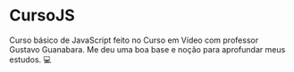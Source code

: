 # CursoJS
Curso básico de JavaScript feito no Curso em Vídeo com professor Gustavo Guanabara. Me deu uma boa base e noção para aprofundar meus estudos. :computer:

